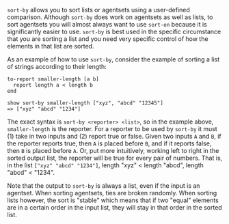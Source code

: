 ﻿`sort-by` allows you to sort lists or agentsets using a user-defined comparison. Although `sort-by` does work on agentsets as well as lists, to sort agentsets you will almost always want to use `sort-on` because  it is significantly easier to use. `sort-by` is best used in the specific circumstance that you are sorting a list and you need very specific control of how the elements in that list are sorted. 

As an example of how to use `sort-by`, consider the example of sorting a list of strings according to their length:
```
to-report smaller-length [a b]
  report length a < length b
end

show sort-by smaller-length ["xyz", "abcd" "12345"]
=> ["xyz" "abcd" "1234"]
```
The exact syntax is `sort-by <reporter> <list>`, so in the example above, `smaller-length` is the reporter. For a reporter to be used by `sort-by` it must (1) take in two inputs and (2) report true or false. Given two inputs `A` and `B`, if the reporter reports true, then `A` is placed before `B`, and if it reports false, then `B` is placed before `A`. Or, put more intuitively, working left to right in the sorted output list, the reporter will be true for every pair of numbers. That is, in the list `["xyz" "abcd" "1234"]`, length "xyz" < length "abcd", length "abcd" < "1234".

Note that the output to `sort-by` is always a list, even if the input is an agentset. When sorting agentsets, ties are broken randomly. When sorting lists however, the sort is "stable" which means that if two "equal" elements are in a certain order in the input list, they will stay in that order in the sorted list.